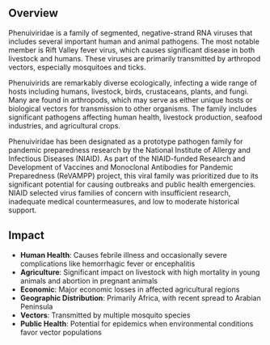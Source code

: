 ## Overview

Phenuiviridae is a family of segmented, negative-strand RNA viruses that includes several important human and animal pathogens. The most notable member is Rift Valley fever virus, which causes significant disease in both livestock and humans. These viruses are primarily transmitted by arthropod vectors, especially mosquitoes and ticks.

Phenuivirids are remarkably diverse ecologically, infecting a wide range of hosts including humans, livestock, birds, crustaceans, plants, and fungi. Many are found in arthropods, which may serve as either unique hosts or biological vectors for transmission to other organisms. The family includes significant pathogens affecting human health, livestock production, seafood industries, and agricultural crops.

Phenuiviridae has been designated as a prototype pathogen family for pandemic preparedness research by the National Institute of Allergy and Infectious Diseases (NIAID). As part of the NIAID-funded Research and Development of Vaccines and Monoclonal Antibodies for Pandemic Preparedness (ReVAMPP) project, this viral family was prioritized due to its significant potential for causing outbreaks and public health emergencies. NIAID selected virus families of concern with insufficient research, inadequate medical countermeasures, and low to moderate historical support.

## Impact

- **Human Health**: Causes febrile illness and occasionally severe complications like hemorrhagic fever or encephalitis
- **Agriculture**: Significant impact on livestock with high mortality in young animals and abortion in pregnant animals
- **Economic**: Major economic losses in affected agricultural regions
- **Geographic Distribution**: Primarily Africa, with recent spread to Arabian Peninsula
- **Vectors**: Transmitted by multiple mosquito species
- **Public Health**: Potential for epidemics when environmental conditions favor vector populations
